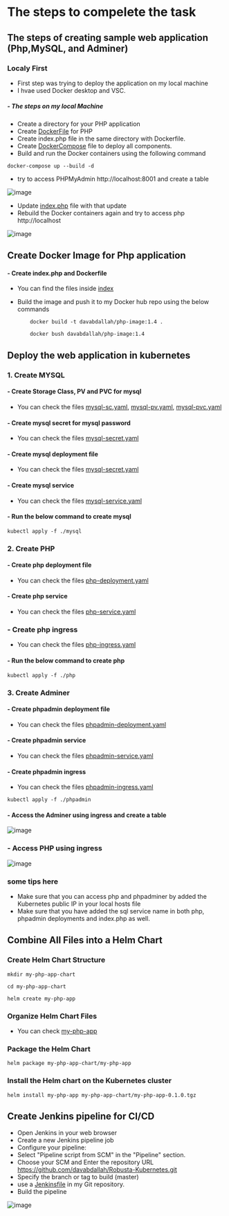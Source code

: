 # The steps to compelete the task

## The steps of creating sample web application (Php,MySQL, and Adminer)
### Localy First
- First step was trying to deploy the application on my local machine
- I hvae used Docker desktop and VSC.

##### - The steps on my local Machine

- Create a directory for your PHP application
- Create [DockerFile](https://github.com/davabdallah/Robusta-Kubernetes/blob/master/local_machine/php-app/Dockerfile) for PHP
- Create index.php file in the same directory with Dockerfile.
- Create [DockerCompose](https://github.com/davabdallah/Robusta-Kubernetes/blob/master/local_machine/Docker-Compose.yaml) file to deploy all components.
- Build and run the Docker containers using the following command
  
```console
docker-compose up --build -d
```
- try to access PHPMyAdmin http://localhost:8001 and create a table

![image](https://github.com/davabdallah/Robusta-Kubernetes/assets/71341750/446f6ca7-63e4-43db-910c-c637bf9c020b)

- Update [index.php](https://github.com/davabdallah/Robusta-Kubernetes/blob/master/local_machine/php-app/index.php) file with that update
- Rebuild the Docker containers again and try to access php http://localhost 

![image](https://github.com/davabdallah/Robusta-Kubernetes/assets/71341750/d9ab3511-77c2-43a8-94b6-81d24b2da670)


###

## Create Docker Image for Php application 
   #### - Create index.php and Dockerfile 
- You can find the files inside [index](https://github.com/davabdallah/Robusta-Kubernetes/tree/master/index)
  
- Build the image and push it to my Docker hub repo using the below commands
  
  ```console
      docker build -t davabdallah/php-image:1.4 .
  ```
  
  ```console
      docker bush davabdallah/php-image:1.4
  ```

## Deploy the web application in kubernetes
   ### 1. Create MYSQL
   
#### - Create Storage Class, PV and PVC for mysql
-  You can check the files [mysql-sc.yaml](https://github.com/davabdallah/Robusta-Kubernetes/blob/master/mysql/01.%20mysql-sc.yaml), [mysql-pv.yaml](https://github.com/davabdallah/Robusta-Kubernetes/blob/master/mysql/02.%20mysql-pv.yaml), [mysql-pvc.yaml](https://github.com/davabdallah/Robusta-Kubernetes/blob/master/mysql/03.mysql-pvc.yaml)

#### - Create mysql secret for mysql password
-  You can check the files [mysql-secret.yaml](https://github.com/davabdallah/Robusta-Kubernetes/blob/master/mysql/04.%20mysql-secret.yaml)

#### - Create mysql deployment file
-  You can check the files [mysql-secret.yaml](https://github.com/davabdallah/Robusta-Kubernetes/blob/master/mysql/05.%20mysql-deplyment.yaml)

#### - Create mysql service
-  You can check the files [mysql-service.yaml](https://github.com/davabdallah/Robusta-Kubernetes/blob/master/mysql/06.%20mysql-service.yaml)

#### - Run the below command to create mysql

```console
kubectl apply -f ./mysql
```

### 2. Create PHP
#### - Create php deployment file
-  You can check the files [php-deployment.yaml](https://github.com/davabdallah/Robusta-Kubernetes/blob/master/php/01.%20php-deployment.yaml)

#### - Create php service
-  You can check the files [php-service.yaml](https://github.com/davabdallah/Robusta-Kubernetes/tree/master/php)

### - Create php ingress
-  You can check the files [php-ingress.yaml](https://github.com/davabdallah/Robusta-Kubernetes/blob/master/php/02.%20php-ingress.yaml)

#### - Run the below command to create php

```console
kubectl apply -f ./php
```

### 3. Create Adminer
#### - Create phpadmin deployment file
-  You can check the files [phpadmin-deployment.yaml](https://github.com/davabdallah/Robusta-Kubernetes/blob/master/phpadmin/01.%20phpadmin-deployment.yaml)

#### - Create phpadmin service
-  You can check the files [phpadmin-service.yaml](https://github.com/davabdallah/Robusta-Kubernetes/blob/master/phpadmin/03.%20phpadmin-service.yaml)

#### - Create phpadmin ingress
-  You can check the files [phpadmin-ingress.yaml](https://github.com/davabdallah/Robusta-Kubernetes/blob/master/phpadmin/02.%20phpadmin-ingress.yaml)

```console
kubectl apply -f ./phpadmin
```

#### - Access the Adminer using ingress and create a table
![image](https://github.com/davabdallah/Robusta-Kubernetes/assets/71341750/69287cbe-827c-4a6f-85e6-d1baa7aba622)

### - Access PHP using ingress

![image](https://github.com/davabdallah/Robusta-Kubernetes/assets/71341750/c557e26f-79cf-48ec-bdfa-5f3dc7b6cfb6)

### some tips here
- Make sure that you can access php and phpadminer by added the Kubernetes public IP in your local hosts file
- Make sure that you have added the sql service name in both php, phpadmin deployments and index.php as well.


## Combine All Files into a Helm Chart

### Create Helm Chart Structure

```console
mkdir my-php-app-chart
```

```console
cd my-php-app-chart
```

```console
helm create my-php-app
```

### Organize Helm Chart Files
- You can check [my-php-app](https://github.com/davabdallah/Robusta-Kubernetes/tree/master/my-php-app)

### Package the Helm Chart

```console
helm package my-php-app-chart/my-php-app
```

### Install the Helm chart on the Kubernetes cluster

```console
helm install my-php-app my-php-app-chart/my-php-app-0.1.0.tgz
```

 ## Create Jenkins pipeline for CI/CD

 - Open Jenkins in your web browser
 - Create a new Jenkins pipeline job
 - Configure your pipeline:
 - Select "Pipeline script from SCM" in the "Pipeline" section.
 - Choose your SCM and Enter the repository URL https://github.com/davabdallah/Robusta-Kubernetes.git
 - Specify the branch or tag to build (master)
 - use a [Jenkinsfile](https://github.com/davabdallah/Robusta-Kubernetes/blob/master/Jenkinsfile) in my Git repository.
 - Build the pipeline

![image](https://github.com/davabdallah/Robusta-Kubernetes/assets/71341750/3a4315e1-08d2-4cfa-8821-947419fef9ca)


    

